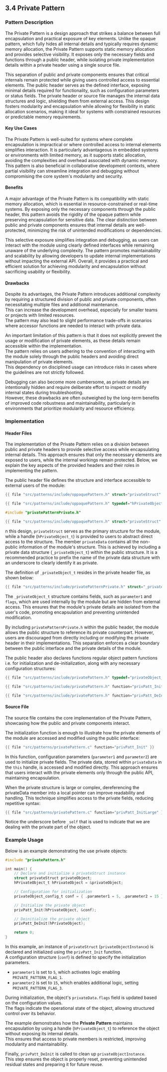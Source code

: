 ## 3.4 Private Pattern

### **Pattern Description**

The Private Pattern is a design approach that strikes a balance between full encapsulation and practical exposure of key elements.
Unlike the opaque pattern, which fully hides all internal details and typically requires dynamic memory allocation, the Private Pattern supports static memory allocation and provides selective visibility.
It exposes only the necessary fields and functions through a public header, while isolating private implementation details within a private header using a single source file.

This separation of public and private components ensures that critical internals remain protected while giving users controlled access to essential elements.
The public header serves as the defined interface, exposing minimal details required for functionality, such as configuration parameters or status fields.
The private header or source file manages the internal data structures and logic, shielding them from external access.
This design fosters modularity and encapsulation while allowing for flexibility in static allocation scenarios, making it ideal for systems with constrained resources or predictable memory requirements.

#### **Key Use Cases**

The Private Pattern is well-suited for systems where complete encapsulation is impractical or where controlled access to internal elements simplifies interaction.
It is particularly advantageous in embedded systems or environments with limited memory, as it supports static allocation, avoiding the complexities and overhead associated with dynamic memory.
This pattern is also beneficial in collaborative development contexts, where partial visibility can streamline integration and debugging without compromising the core system's modularity and security.

#### **Benefits**

A major advantage of the Private Pattern is its compatibility with static memory allocation, which is essential in resource-constrained or real-time systems.
By exposing only the necessary components through the public header, this pattern avoids the rigidity of the opaque pattern while preserving encapsulation for sensitive data.
The clear distinction between public and private components ensures that internal details are well-protected, minimizing the risk of unintended modifications or dependencies.

This selective exposure simplifies integration and debugging, as users can interact with the module using clearly defined interfaces while remaining unaware of the underlying complexity.
The pattern promotes maintainability and scalability by allowing developers to update internal implementations without impacting the external API.
Overall, it provides a practical and efficient solution for achieving modularity and encapsulation without sacrificing usability or flexibility.

#### **Drawbacks**

Despite its advantages, the Private Pattern introduces additional complexity by requiring a structured division of public and private components, often necessitating multiple files and additional maintenance.  
This can increase the development overhead, especially for smaller teams or projects with limited resources.  
The pattern may also lead to slight performance trade-offs in scenarios where accessor functions are needed to interact with private data.  

An important limitation of this pattern is that it does not explicitly prevent the usage or modification of private elements, as these details remain accessible within the implementation.  
The pattern relies on users adhering to the convention of interacting with the module solely through the public headers and avoiding direct manipulation of private elements.  
This dependency on disciplined usage can introduce risks in cases where the guidelines are not strictly followed.  

Debugging can also become more cumbersome, as private details are intentionally hidden and require deliberate effort to inspect or modify internal states during troubleshooting.  
However, these drawbacks are often outweighed by the long-term benefits of improved code robustness and maintainability, particularly in environments that prioritize modularity and resource efficiency.

### **Implementation**

#### **Header Files**

The implementation of the Private Pattern relies on a division between public and private headers to provide selective access while encapsulating internal details.
This approach ensures that only the necessary elements are exposed to users, while the internal workings remain protected. Below, we explain the key aspects of the provided headers and their roles in implementing the pattern.

The public header file defines the structure and interface accessible to external users of the module:

```c
{{ file "src/patterns/include/oppaquePattern.h" struct="privateStruct" }}  

{{ file "src/patterns/include/oppaquePattern.h" typedef="hPrivateObject_t"}}

#include "privatePatternPrivate.h"

{{ file "src/patterns/include/oppaquePattern.h" struct="privateStruct" }}
```

n this design, `privateStruct` serves as the primary structure for the module, while a handle (`hPrivateObject_t`) is provided to users to abstract direct access to the structure.
The member `privateData`  contains all the non-public information of the module's structure.
This is achieved by including a private data structure (`_privateObject_t`) within the public structure.
It is a recommended practice to prefix the name of the private data structure with an underscore to clearly identify it as private.

The definition of `_privateObject_t` resides in the private header file, as shown below:

```c
{{ file "src/patterns/include/privatePatternPrivate.h" struct="_privateObject_t" }}
```

The `_privateObject_t` structure contains fields, such as `parameter1` and `flags`, which are used internally by the module but are hidden from external access.
This ensures that the module's private details are isolated from the user's code, promoting encapsulation and preventing unintended modification.

By including `privatePatternPrivate.h` within the public header, the module allows the public structure to reference its private counterpart.
However, users are discouraged from directly including or modifying the private header in their implementations.
This separation enforces a clear boundary between the public interface and the private details of the module.

The public header also declares functions regular object pattern  functions i.e. for initialization and de-initialization, along with any necessary configuration structures:

```c
{{ file "src/patterns/include/privatePattern.h" typedef="privateObject_config_t" }}

{{ file "src/patterns/include/privatePattern.h" function="privPatt_Init" }}

{{ file "src/patterns/include/privatePattern.h" function="privPatt_DeInit" }}
```

#### **Source File**

The source file contains the core implementation of the Private Pattern, showcasing how the public and private components interact.  

The initialization function is enough to illustrate how the private elements of the module are accessed and modified using the public interface:

```c
{{ file "src/patterns/privatePattern.c" function="privPatt_Init" }}
```

In this function, configuration parameters (`parameter1` and `parameter2`) are used to initialize private fields.
The private data, stored within `privateData` in the `this` handle, is accessed and modified directly.
This approach ensures that users interact with the private elements only through the public API, maintaining encapsulation.

When the private structure is large or complex, dereferencing the privateData member into a local pointer can improve readability and handling.
This technique simplifies access to the private fields, reducing repetitive syntax:

```c
{{ file "src/patterns/privatePattern.c" function="privPatt_InitLarge" }}
```

Notice the underscore before `_self` that is used to indicate that we are dealing with the private part of the object.

### **Example Usage**

Below is an example demonstrating the use private objects:

```c
#include "privatePattern.h"

int main() {
    // Declare and initialize a privateStruct instance
    struct privateStruct privateObject;
    hPrivateObject_t hPrivateObject = &privateObject;

    // Configuration for initialization
    privateObject_config_t conf = { .parameter1 = 5, .parameter2 = 15 };

    // Initialize the private object
    privPatt_Init(hPrivateObject, &conf);

    // Deinitialize the private object
    privPatt_DeInit(hPrivateObject);

    return 0;
}
```
In this example, an instance of `privateStruct` (`privateObjectInstance`) is declared and initialized using the `privPatt_Init` function.  
A configuration structure (`conf`) is defined to specify the initialization parameters.  

- `parameter1` is set to `5`, which activates logic enabling `PRIVATE_PATTERN_FLAG_1`.  
- `parameter2` is set to `15`, which enables additional logic, setting `PRIVATE_PATTERN_FLAG_3`.  

During initialization, the object's `privateData.flags` field is updated based on the configuration values.  
The flags indicate the operational state of the object, allowing structured control over its behavior.  

The example demonstrates how the **Private Pattern** maintains encapsulation by using a handle (`hPrivateObject_t`) to reference the object without exposing its internal details.  
This ensures that access to private members is restricted, improving modularity and maintainability.  

Finally, `privPatt_DeInit` is called to clean up `privateObjectInstance`.  
This step ensures the object is properly reset, preventing unintended residual states and preparing it for future reuse.
